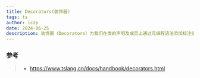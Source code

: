 ```yaml
---
title: Decorators(装饰器)
tags: ts
author: iczp
date: 2024-06-25
description: 装饰器（Decorators）为我们在类的声明及成员上通过元编程语法添加标注提供了一种方式。 Javascript里的装饰器目前处在 建议征集的第二阶段，但在TypeScript里已做为一项实验性特性予以支持。
---
```




### 参考

> - https://www.tslang.cn/docs/handbook/decorators.html
